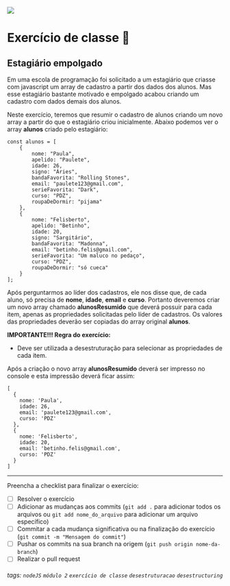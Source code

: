 ![](https://i.imgur.com/xG74tOh.png)

# Exercício de classe 🏫

## Estagiário empolgado

Em uma escola de programação foi solicitado a um estagiário que criasse com javascript um array de cadastro a partir dos dados dos alunos. Mas esse estagiário bastante motivado e empolgado acabou criando um cadastro com dados demais dos alunos.

Neste exercício, teremos que resumir o cadastro de alunos criando um novo array a partir do que o estagiário criou inicialmente. Abaixo podemos ver o array **alunos** criado pelo estagiário:

```javascript=
const alunos = [
    {
        nome: "Paula",
        apelido: "Paulete",
        idade: 26,
        signo: "Áries",
        bandaFavorita: "Rolling Stones",
        email: "paulete123@gmail.com",
        serieFavorita: "Dark",
        curso: "PDZ",
        roupaDeDormir: "pijama"
    },
    {
        nome: "Felisberto",
        apelido: "Betinho",
        idade: 20,
        signo: "Sargitário",
        bandaFavorita: "Madonna",
        email: "betinho.felis@gmail.com",
        serieFavorita: "Um maluco no pedaço",
        curso: "PDZ",
        roupaDeDormir: "só cueca"
    }
];
```

Após perguntarmos ao líder dos cadastros, ele nos disse que, de cada aluno, só precisa de **nome**, **idade**, **email** e **curso**.
Portanto deveremos criar um novo array chamado **alunosResumido** que deverá possuir para cada item, apenas as propriedades solicitadas pelo líder de cadastros. Os valores das propriedades deverão ser copiadas do array original **alunos**.

**IMPORTANTE!!! Regra do exercício:**
* Deve ser utilizada a desestruturação para selecionar as propriedades de cada item.

Após a criação o novo array **alunosResumido** deverá ser impresso no console e esta impressão deverá ficar assim:

```
[
  {
    nome: 'Paula',
    idade: 26,
    email: 'paulete123@gmail.com',
    curso: 'PDZ'
  },
  {
    nome: 'Felisberto',
    idade: 20,
    email: 'betinho.felis@gmail.com',
    curso: 'PDZ'
  }
]
```

---

Preencha a checklist para finalizar o exercício:

- [ ] Resolver o exercício
- [ ] Adicionar as mudanças aos commits (`git add .` para adicionar todos os arquivos ou `git add nome_do_arquivo` para adicionar um arquivo específico)
- [ ] Commitar a cada mudança significativa ou na finalização do exercício (`git commit -m "Mensagem do commit"`)
- [ ] Pushar os commits na sua branch na origem (`git push origin nome-da-branch`)
- [ ] Realizar o pull request

###### tags: `nodeJS` `módulo 2` `exercício de classe` `desestruturacao` `desestructuring`
